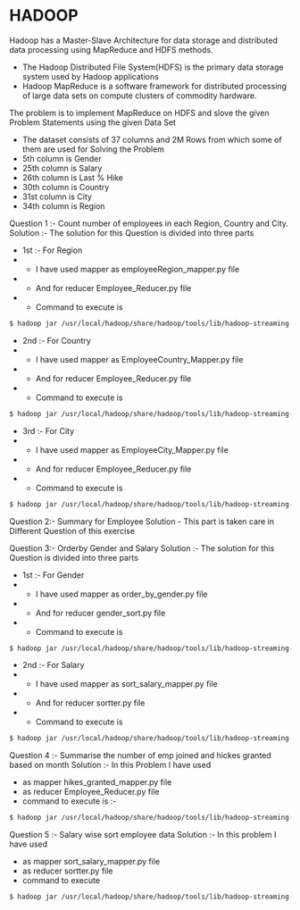 # HADOOP

Hadoop has a Master-Slave Architecture for data storage and distributed data processing using MapReduce and HDFS methods.

  - The Hadoop Distributed File System(HDFS) is the primary data storage system used by Hadoop applications
  - Hadoop MapReduce is a software framework for distributed processing of large data sets on compute clusters of commodity hardware.


The problem is to implement MapReduce on HDFS and slove the given Problem Statements using the given Data Set
  - The dataset consists of 37 columns and 2M Rows from which some of them are used for Solving the Problem
  - 5th column is Gender
  - 25th column is Salary
  - 26th column is Last % Hike
  - 30th column is Country
  - 31st column is City
  - 34th column is Region

Question 1 :- Count number of employees in each Region, Country and City.
Solution :- The solution for this Question is divided into three parts
 - 1st :- For Region
 - - I have used mapper as employeeRegion_mapper.py file
 - - And for reducer Employee_Reducer.py file
 - - Command to execute is 
```sh
$ hadoop jar /usr/local/hadoop/share/hadoop/tools/lib/hadoop-streaming-2.7.3.jar -input /hadoop/input/HR2m.csv -output /hadoop/output/employee_region -mapper employeeRegion_mapper.py -combiner combiner.py -reducer Employee_Reducer.py
```
 - 2nd :- For Country
 - - I have used mapper as EmployeeCountry_Mapper.py file
 - - And for reducer Employee_Reducer.py file
 - - Command to execute is 
```sh
$ hadoop jar /usr/local/hadoop/share/hadoop/tools/lib/hadoop-streaming-2.7.3.jar -input /hadoop/input/HR2m.csv -output /hadoop/output/employee_country -mapper EmployeeCountry_Mapper.py -combiner combiner.py -reducer Employee_Reducer.py
```
 - 3rd :- For City
 - - I have used mapper as EmployeeCity_Mapper.py file
 - - And for reducer Employee_Reducer.py file
 - - Command to execute is 
```sh
$ hadoop jar /usr/local/hadoop/share/hadoop/tools/lib/hadoop-streaming-2.7.3.jar -input /hadoop/input/HR2m.csv -output /hadoop/output/employee_city -mapper EmployeeCity_Mapper.py -combiner combiner.py -reducer Employee_Reducer.py
```

Question 2:- Summary for Employee
Solution - This part is taken care in Different Question of this exercise

Question 3:- Orderby Gender and Salary
Solution :- The solution for this Question is divided into three parts
 - 1st :- For Gender
 - - I have used mapper as order_by_gender.py file
 - - And for reducer gender_sort.py file
 - - Command to execute is 
```sh
$ hadoop jar /usr/local/hadoop/share/hadoop/tools/lib/hadoop-streaming-2.7.3.jar -input /hadoop/input/HR2m.csv -output /hadoop/output/data_sorted_by_gender -mapper order_by_gender.py -reducer gender_sort.py
```

 - 2nd :- For Salary
 - - I have used mapper as sort_salary_mapper.py file
 - - And for reducer sortter.py file
 - - Command to execute is 
```sh
$ hadoop jar /usr/local/hadoop/share/hadoop/tools/lib/hadoop-streaming-2.7.3.jar -input /hadoop/input/HR2m.csv -output /hadoop/output/data_sorted_by_salary -mapper sort_salary_mapper.py -reducer sortter.py
```

Question 4 :- Summarise the number of emp joined and hickes granted based on month
Solution :- In this Problem I have used
 - as mapper hikes_granted_mapper.py file
 - as reducer Employee_Reducer.py file
 - command to execute is :-
```sh
$ hadoop jar /usr/local/hadoop/share/hadoop/tools/lib/hadoop-streaming-2.7.3.jar -input /hadoop/input/HR2m.csv -output /hadoop/output/hikes_granted_based_on_month -mapper hikes_granted_mapper.py -reducer Employee_Reducer.py
```
Question 5 :- Salary wise sort employee data
Solution :- In this problem I have used
 - as mapper sort_salary_mapper.py file
 - as reducer sortter.py file
 - command to execute
```sh
$ hadoop jar /usr/local/hadoop/share/hadoop/tools/lib/hadoop-streaming-2.7.3.jar -input /hadoop/input/HR2m.csv -output /hadoop/output/data_sorted_by_salary -mapper sort_salary_mapper.py -reducer sortter.py
```